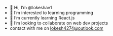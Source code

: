 - 👋 Hi, I’m @lokeshav1
- 👀 I’m interested to learning programming 
- 🌱 I’m currently learning React.js
- 💞️ I’m looking to collaborate on web dev projects
- contact with me on lokesh4274@outlook.com
